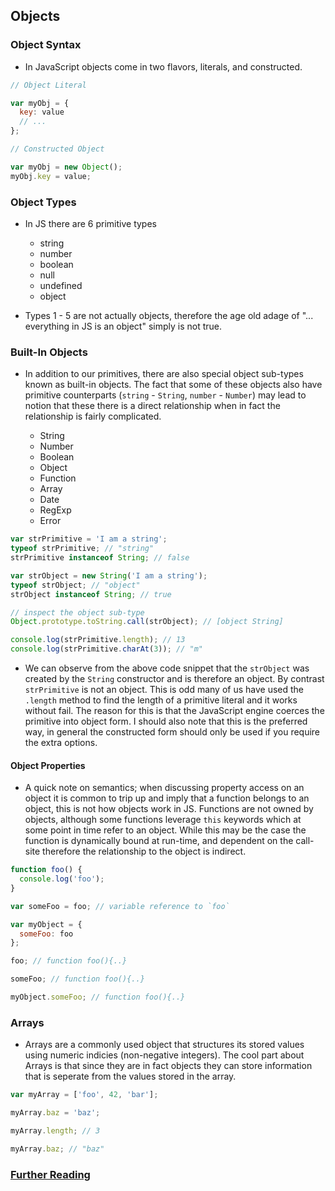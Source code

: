 ## Objects

### Object Syntax

- In JavaScript objects come in two flavors, literals, and constructed.

```js
// Object Literal

var myObj = {
  key: value
  // ...
};
```

```js
// Constructed Object

var myObj = new Object();
myObj.key = value;
```

### Object Types

- In JS there are 6 primitive types

  - string
  - number
  - boolean
  - null
  - undefined
  - object

- Types 1 - 5 are not actually objects, therefore the age old adage of "... everything in JS is an object" simply is not true.

### Built-In Objects

- In addition to our primitives, there are also special object sub-types known as built-in objects. The fact that some of these objects also have primitive counterparts (`string` - `String`, `number` - `Number`) may lead to notion that these there is a direct relationship when in fact the relationship is fairly complicated.

  - String
  - Number
  - Boolean
  - Object
  - Function
  - Array
  - Date
  - RegExp
  - Error

```js
var strPrimitive = 'I am a string';
typeof strPrimitive; // "string"
strPrimitive instanceof String; // false

var strObject = new String('I am a string');
typeof strObject; // "object"
strObject instanceof String; // true

// inspect the object sub-type
Object.prototype.toString.call(strObject); // [object String]

console.log(strPrimitive.length); // 13
console.log(strPrimitive.charAt(3)); // "m"
```

- We can observe from the above code snippet that the `strObject` was created by the `String` constructor and is therefore an object. By contrast `strPrimitive` is not an object. This is odd many of us have used the `.length` method to find the length of a primitive literal and it works without fail. The reason for this is that the JavaScript engine coerces the primitive into object form. I should also note that this is the preferred way, in general the constructed form should only be used if you require the extra options.

#### Object Properties

- A quick note on semantics; when discussing property access on an object it is common to trip up and imply that a function belongs to an object, this is not how objects work in JS. Functions are not owned by objects, although some functions leverage `this` keywords which at some point in time refer to an object. While this may be the case the function is dynamically bound at run-time, and dependent on the call-site therefore the relationship to the object is indirect.

```js
function foo() {
  console.log('foo');
}

var someFoo = foo; // variable reference to `foo`

var myObject = {
  someFoo: foo
};

foo; // function foo(){..}

someFoo; // function foo(){..}

myObject.someFoo; // function foo(){..}
```

### Arrays

- Arrays are a commonly used object that structures its stored values using numeric indicies (non-negative integers). The cool part about Arrays is that since they are in fact objects they can store information that is seperate from the values stored in the array.

```js
var myArray = ['foo', 42, 'bar'];

myArray.baz = 'baz';

myArray.length; // 3

myArray.baz; // "baz"
```

### [Further Reading](https://github.com/getify/You-Dont-Know-JS/blob/master/this%20%26%20object%20prototypes/ch3.md#property-descriptors)
